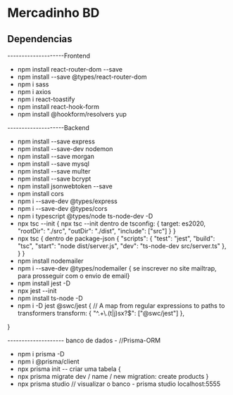 # Mercadinho BD

## Dependencias

--------------------Frontend

- npm install react-router-dom --save
- npm install --save @types/react-router-dom
- npm i sass
- npm i axios
- npm i react-toastify
- npm install react-hook-form
- npm install @hookform/resolvers yup

--------------------Backend
- npm install --save express
- npm install --save-dev nodemon
- npm install --save morgan
- npm install --save mysql
- npm install --save multer
- npm install --save bcrypt
- npm install jsonwebtoken --save
- npm install cors
- npm i --save-dev @types/express
- npm i --save-dev @types/cors
- npm i typescript @types/node ts-node-dev -D
- npx tsc --init {
    npx tsc --init dentro de tsconfig: { target: es2020, "rootDir": "./src", "outDir": "./dist", "include": ["src"] }
}
- npx tsc {
    dentro de package-json { "scripts": { "test": "jest", "build": "tsc", "start": "node dist/server.js", "dev": "ts-node-dev src/server.ts" }, }
}
- npm install nodemailer
- npm i --save-dev @types/nodemailer { se inscrever no site mailtrap, para prosseguir com o envio de email}
- npm install jest -D
- npx jest --init
- npm install ts-node -D
- npm i -D jest @swc/jest {
    // A map from regular expressions to paths to transformers
   transform: {
     "^.+\\.(t|j)sx?$": ["@swc/jest"]
   },

}

-------------------- banco de dados - //Prisma-ORM

- npm i prisma -D
- npm i @prisma/client
- npx prisma init -- criar uma tabela { 
- npx prisma migrate dev / name / new migration: create products }
- npx prisma studio // visualizar o banco - prisma studio localhost:5555








